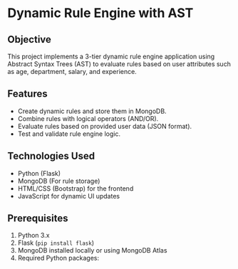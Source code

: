 # Dynamic Rule Engine with AST

## Objective
This project implements a 3-tier dynamic rule engine application using Abstract Syntax Trees (AST) to evaluate rules based on user attributes such as age, department, salary, and experience.

## Features
- Create dynamic rules and store them in MongoDB.
- Combine rules with logical operators (AND/OR).
- Evaluate rules based on provided user data (JSON format).
- Test and validate rule engine logic.
  
## Technologies Used
- Python (Flask)
- MongoDB (For rule storage)
- HTML/CSS (Bootstrap) for the frontend
- JavaScript for dynamic UI updates

## Prerequisites
1. Python 3.x
2. Flask (`pip install flask`)
3. MongoDB installed locally or using MongoDB Atlas
4. Required Python packages:
